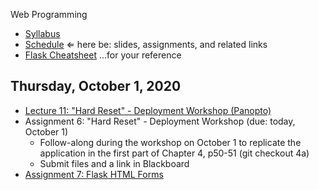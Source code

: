 Web Programming


- [Syllabus](syllabus.md)
- [Schedule](schedule.md)   &lArr; here be: slides, assignments, and related links
- [Flask Cheatsheet](flask-cheatsheet.md) ...for your reference

## Thursday, October 1, 2020

- [Lecture 11: "Hard Reset" - Deployment Workshop (Panopto)](https://rochester.hosted.panopto.com/Panopto/Pages/Viewer.aspx?id=eb558c0c-6c95-4053-81bd-ac47015b5874)
- Assignment 6: "Hard Reset" - Deployment Workshop (due: today, October 1)
  - Follow-along during the workshop on October 1 to replicate the application in the first part of Chapter 4, p50-51 (git checkout 4a)
  - Submit files and a link in Blackboard
- [Assignment 7: Flask HTML Forms](assignment07-flask-html-forms/instructions.md)

